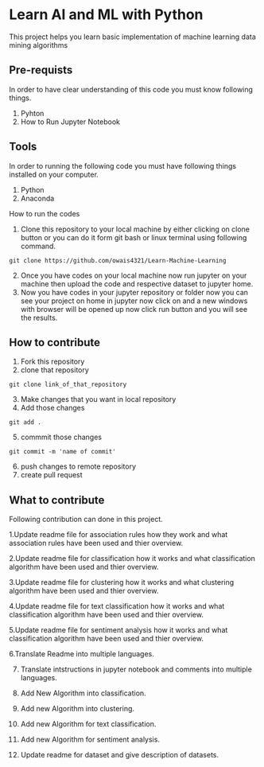 # Learn AI and ML with Python
This project helps you learn basic implementation of machine learning data mining algorithms

## Pre-requists
In order to have clear understanding of this code you must know following things.
1. Pyhton 
2. How to Run Jupyter Notebook

## Tools 
In order to running the following code you must have following things installed on your computer.
1. Python
2. Anaconda

How to run the codes 
1. Clone this repository to your local machine by either clicking on clone button or you can do it form git bash or linux terminal using following command.
```
git clone https://github.com/owais4321/Learn-Machine-Learning
``` 
2. Once you have codes on your local machine now run jupyter on your machine then upload the code and respective dataset to jupyter home. 
3. Now you have codes in your jupyter repository or folder now you can see your project on home in jupyter now click on and a new windows with browser will be opened up now click run button and you will see the results.

## How to contribute
1. Fork this repository
2. clone that repository
```
git clone link_of_that_repository
```
3. Make changes that you want in local repository
4. Add those changes
```
git add .
```
5. commmit those changes
```
git commit -m 'name of commit'
```
6. push changes to remote repository
7. create pull request

## What to contribute
Following contribution can done in this project.

1.Update readme file for association rules how they work and what association rules have been used and thier overview.

2.Update readme file for classification how it works and what classification algorithm have been used and thier overview.

3.Update readme file for clustering how it works and what clustering algorithm have been used and thier overview.

4.Update readme file for text classification how it works and what classification algorithm have been used and thier overview.

5.Update readme file for sentiment analysis how it works and what classification algorithm have been used and thier overview.

6.Translate Readme into multiple languages.

7. Translate intstructions in jupyter notebook and comments into multiple languages.

8. Add New Algorithm into classification.

9. Add new Algorithm into clustering.

10. Add new Algorithm for text classification.

11. Add new Algorithm for sentiment analysis.

12. Update readme for dataset and give description of datasets.
